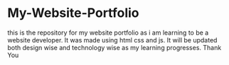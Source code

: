 # My-Website-Portfolio
this is the repository for my website portfolio as i am learning to be a website developer. It was made using html css and js. It will be updated both design wise and technology wise as my learning progresses. Thank You

